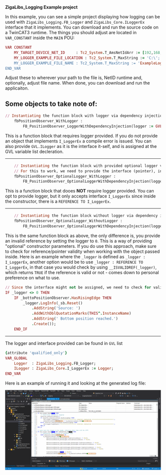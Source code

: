 **ZigaLibs_Logging Example project**

In this example, you can see a simple project displaying how logging can be used with `ZigaLibs_Logging.FB_Logger` and `ZigaLibs_Core.ILoggerEx` interface that it implements. You can download and run the source code on a TwinCAT3 runtime. The things you should adjust are located in `VAR_CONSTANT` inside the `MAIN` POU:

```Ruby
VAR CONSTANT
	MY_TARGET_DEVICE_NET_ID 	: Tc2_System.T_AmsNetIdArr := [192,168,56,1,1,1]; // Empty = local
	MY_LOGGER_EXAMPLE_FILE_LOCATION	: Tc2_System.T_MaxString := 'C:\';
	MY_LOGGER_EXAMPLE_FILE_NAME	: Tc2_System.T_MaxString := 'ExampleLog';
END_VAR
```

Adjust these to wherever your path to the file is, NetID runtime and, optionally, adjust file name. When done, you can download and run the applicaiton. 

**Some objects to take note of:**
-----------------------------------------------------------------------------------------------------------------------------------
```Ruby
// Instantiating the function block with logger via dependency injection.
	fbPositionObserver_WithLogger : 
		FB_PositionObserver_LoggerWithDependencyInjection(logger := GVL.Logger);
```
This is a function block that requires logger provided. If you do not provide an object that implements `I_LoggerEx` a compile error is issued. You can also provide `GVL.ILogger` as it is the interface it-self, and is assigned at the GVL variable list decleration.

-----------------------------------------------------------------------------------------------------------------------------------
```Ruby
	// Instantiating the function block with provided optional logger via dependency injection.
	// For this to work, we need to provide the interface (pointer), instead of the instantiating function block.	
	fbPositionObserver_OptionalLogger_WithLogger :
		FB_PositionObserver_OptionalLoggerWithDependencyInjection(logger := GVL.ILogger);
```
This is a function block that dooes **NOT** require logger provided. You can opt to provide logger, but it only accepts interface `I_LoggerEx` since inside the constructor, there is a `REFERENCE TO I_LoggerEx`.

-----------------------------------------------------------------------------------------------------------------------------------
```Ruby		
	// Instantiating the function block without logger via dependency injection.	
	fbPositionObserver_OptionalLogger_WithoutLogger : 
		FB_PositionObserver_OptionalLoggerWithDependencyInjection(logger := 0);
```
This is the same function block as above, the only difference is, you provide an invalid reference by setting the logger to `0`. This is a way of providing "optional" constructor parameters. If you do use this approach, make sure to check for reference/pointer validity when working with the object passed inside. Here is an example where the `_logger` is defined as `_logger : I_LoggerEx`, another option would be to use `_logger : REFERENCE TO I_LoggerEx`, in that case you would check by using `__ISVALIDREF(_logger)`, which returns `TRUE` if the reference is valid or not - comes down to personal preference on what to use.

```Ruby
// Since the interface might not be assigned, we need to check for validity of the pointer.
IF _logger <> 0 THEN
	IF _bottoPositionObserver.HasRisingEdge THEN
		_logger.LogInfo(_sb.Reset()
			.AddString('Source: ')
			.AddWithDblQuotationMarks(THIS^.InstanceName)
			.AddString(' Bottom position reached.')
			.Create());
	END_IF
```
-----------------------------------------------------------------------------------------------------------------------------------
The logger and interface provided can be found in `GVL` list
```Ruby
{attribute 'qualified_only'}
VAR_GLOBAL
	Logger	: ZigaLibs_Logging.FB_Logger;
	ILogger	: ZigaLibs_Core.I_LoggerEx := Logger;
END_VAR 
```
Here is an example of running it and looking at the generated log file:

![ExapleSimulation](https://raw.githubusercontent.com/ZigaJavornik/ZigaLibs/refs/heads/master/Examples/Logging/Gifs/ExapleSimulation.gif)

